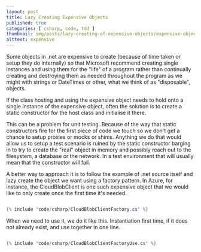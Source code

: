 ```yaml
---
layout: post
title: Lazy Creating Expensive Objects
published: true
categories: [ csharp, code, tdd ]
thumbnail: img/posts/lazy-creating-of-expensive-objects/expensive-object-420x255.webp
alttext: expensive
---
```


Some objects in .net are expensive to create (because of time taken or setup they do internally) so that 
Microsoft recommend creating single instances and using them for the "life" of a program rather than 
continually creating and destroying them as needed throughout the program as we might with strings or 
DateTimes or other, what we think of as "disposable", objects. 

If the class hosting and using the expensive object needs to hold onto a single instance of the expensive object, 
often the solution is to create a static constructor for the host class and initialise it there. 

This can be a problem for unit testing. Because of the way that static constructors fire for the first piece of 
code we touch so we don't get a chance to setup proxies or mocks or shims. Anything we do that would allow us to 
setup a test scenario is ruined by the static constructor barging in to try to create the "real" object in 
memory and possibly reach out to the filesystem, a database or the network. In a test environment that will usually 
mean that the constructor will fail. 

A better way to approach it is to follow the example of .net source itself and lazy create the object we want using a 
factory pattern. In Azure, for instance, the CloudBlobClient is one such expensive object that we would like to only 
create once the first time it's needed.


~~~csharp

{% include 'code/csharp/CloudBlobClientFactory.cs' %}

~~~

When we need to use it, we do it like this. Instantiation first time, if it does not already exist, and use together
in one line.

~~~csharp

{% include 'code/csharp/CloudBlobClientFactoryUse.cs' %}

~~~
